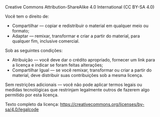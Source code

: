 Creative Commons Attribution-ShareAlike 4.0 International (CC BY-SA 4.0)

Você tem o direito de:
- Compartilhar — copiar e redistribuir o material em qualquer meio ou formato;
- Adaptar — remixar, transformar e criar a partir do material, para qualquer fim, inclusive comercial.

Sob as seguintes condições:
- Atribuição — você deve dar o crédito apropriado, fornecer um link para a licença e indicar se foram feitas alterações;
- Compartilhar Igual — se você remixar, transformar ou criar a partir do material, deve distribuir suas contribuições sob a mesma licença.

Sem restrições adicionais — você não pode aplicar termos legais ou medidas tecnológicas que restrinjam legalmente outros de fazerem algo permitido por esta licença.

Texto completo da licença: https://creativecommons.org/licenses/by-sa/4.0/legalcode
